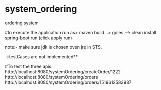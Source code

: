 # system_ordering
ordering system

#to execute the application
 run as> maven build...> goles --> clean install spring-boot:run (click apply run)

 
 note:- make sure jdk is chosen oven jre in STS.
 
 ->testCases are not implemented**

 
 #To test the three apis:
 http://localhost:8080/systemOrdering/createOrder/1222
 http://localhost:8080/systemOrdering/orders
 http://localhost:8080/systemOrdering/orders/1519612583987